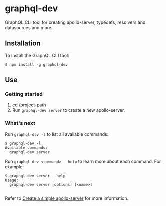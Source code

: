 # graphql-dev

GraphQL CLI tool for creating apollo-server, typedefs, resolvers and datasources and more.

## Installation

To install the GraphQL CLI tool:

```
$ npm install -g graphql-dev
```

## Use

### Getting started

 1. cd /project-path
 2. Run `graphql-dev server` to create a new apollo-server.

### What's next

Run `graphql-dev -l` to list all available commands:

```
$ graphql-dev -l
Available commands:
  graphql-dev server
```

Run `graphql-dev <command> --help` to learn more about each command. For example:

```
$ graphql-dev server --help
Usage:
  graphql-dev server [options] [<name>]


```

Refer to [Create a simple apollo-server](https://github.com/nikhilunni511/docs/blob/master/npm-graphql-dev/README.md#how-to-setup-a-apollo-server-using--graphql-dev) 
for more information.


